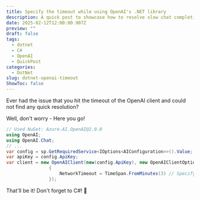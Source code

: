 ```yaml
---
title: Specify the timeout while using OpenAI's .NET library
description: A quick post to showcase how to resolve slow chat completions without hitting the default timeout
date: 2025-02-12T12:00:00.907Z
preview: ""
draft: false
tags:
  - dotnet
  - C#
  - OpenAI
  - QuickPost
categories:
  - DotNet
slug: dotnet-openai-timeout
ShowToc: false
---
```


Ever had the issue that you hit the timeout of the OpenAI client and could not find any quick resolution?

Well, don't worry - Here you go!

```cs
// Used NuGet: Azure.AI.OpenAI@2.0.0
using OpenAI;
using OpenAI.Chat;
// ...
var config = sp.GetRequiredService<IOptions<AIConfiguration>>().Value;
var apiKey = config.ApiKey;
var client = new OpenAIClient(new(config.ApiKey), new OpenAIClientOptions
                {
                    NetworkTimeout = TimeSpan.FromMinutes(3) // Specify your timeout here
                });
```

That'll be it!
Don't forget to C#! 👋
